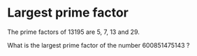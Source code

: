 Largest prime factor
====================

The prime factors of 13195 are 5, 7, 13 and 29.

What is the largest prime factor of the number 600851475143 ?
